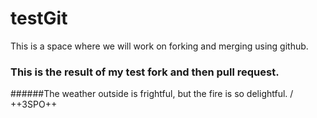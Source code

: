 # testGit
This is a space where we will work on forking and merging using github.

### This is the result of my test fork and then pull request.

######The weather outside is frightful, but the fire is so delightful. / ++3SPO++